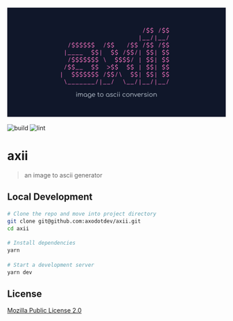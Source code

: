 ![axii](./public/meta_axii.jpg)

![build](https://github.com/axodotdev/axii/actions/workflows/build.yml/badge.svg)
![lint](https://github.com/axodotdev/axii/actions/workflows/lint.yml/badge.svg)

# axii
> an image to ascii generator

## Local Development

```sh
# Clone the repo and move into project directory
git clone git@github.com:axodotdev/axii.git
cd axii

# Install dependencies
yarn

# Start a development server
yarn dev
```

## License

[Mozilla Public License 2.0](https://choosealicense.com/licenses/mpl-2.0/)
